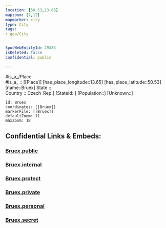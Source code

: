 ```yaml
---
location: [50.53,13.65] 
mapzoom: [7,12] 
mapmarker: city 
type: City
tags:
- geo/City


SpocWebEntityId: 29386
isDeleted: false
confidential: public

---
```

#is_a_/Place  
#is_a_ :: [[Place]] 
[has_place_longitude::13.65] 
[has_place_latitude::50.53] 
[name::Bruex] 
State ::  
Country :: Czech_Rep.] 
[StateId::] 
[Population::] 
[Unknown::] 


```leaflet
id: Bruex
coordinates: [[Bruex]] 
markerFile: [[Bruex]] 
defaultZoom: 11 
maxZoom: 18
```


## Confidential Links & Embeds: 

### [Bruex.public](/_public/\Earth\Continent\Europe\Europe~Central\Czech_Republic\regions~Czech_Republic\Ústecký\CityBruex.public.md) 

### [Bruex.internal](/_internal/\Earth\Continent\Europe\Europe~Central\Czech_Republic\regions~Czech_Republic\Ústecký\CityBruex.internal.md) 

### [Bruex.protect](/_protect/\Earth\Continent\Europe\Europe~Central\Czech_Republic\regions~Czech_Republic\Ústecký\CityBruex.protect.md) 

### [Bruex.private](/_private/\Earth\Continent\Europe\Europe~Central\Czech_Republic\regions~Czech_Republic\Ústecký\CityBruex.private.md) 

### [Bruex.personal](/_personal/\Earth\Continent\Europe\Europe~Central\Czech_Republic\regions~Czech_Republic\Ústecký\CityBruex.personal.md) 

### [Bruex.secret](/_secret/\Earth\Continent\Europe\Europe~Central\Czech_Republic\regions~Czech_Republic\Ústecký\CityBruex.secret.md)

